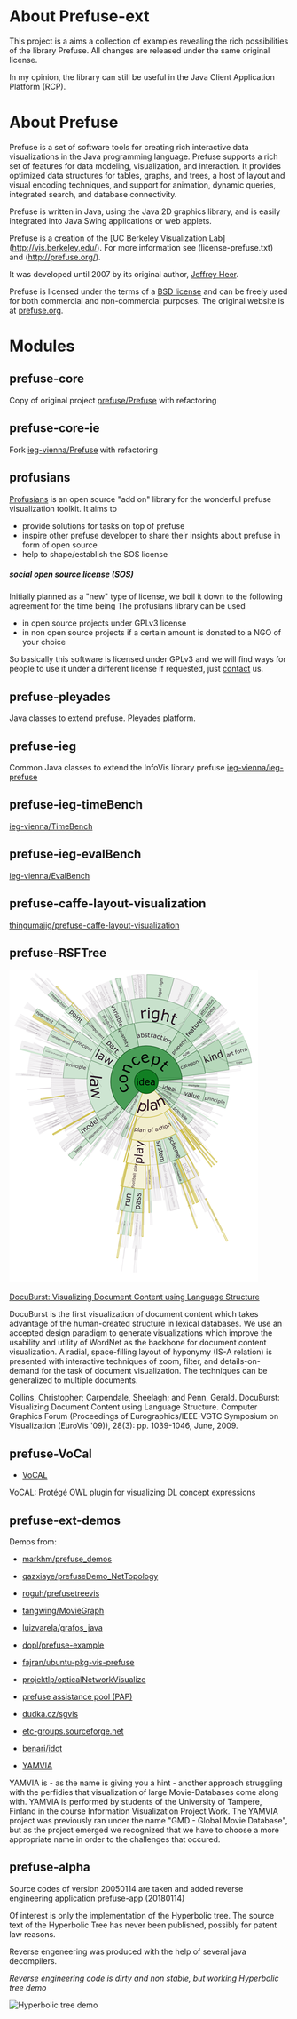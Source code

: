 # About Prefuse-ext

This project is a aims a collection of examples revealing the rich possibilities of the library Prefuse.
All changes are released under the same original license.

In my opinion, the library can still be useful in the Java Client Application Platform (RCP).

# About Prefuse

Prefuse is a set of software tools for creating rich interactive data 
visualizations in the Java programming language. 
Prefuse supports a rich set of features for data modeling, visualization, 
and interaction. It provides optimized data structures for tables, graphs, 
and trees, a host of layout and visual encoding techniques, and support 
for animation, dynamic queries, integrated search, and database connectivity. 

Prefuse is written in Java, using the Java 2D graphics library, and is 
easily integrated into Java Swing applications or web applets.

Prefuse is a creation of the [UC Berkeley Visualization Lab] (http://vis.berkeley.edu/). 
For more information see (license-prefuse.txt) and (http://prefuse.org/). 

It was developed until 2007 by its original author, [Jeffrey Heer](http://homes.cs.washington.edu/~jheer/). 

Prefuse is licensed under the terms of a [BSD license](prefuse-core/license-prefuse.txt) and can be freely used for 
both commercial and non-commercial purposes. The original website is at [prefuse.org](http://prefuse.org/).

# Modules

## prefuse-core

Copy of original project [prefuse/Prefuse](https://github.com/prefuse/Prefuse) with refactoring

## prefuse-core-ie

Fork [ieg-vienna/Prefuse](https://github.com/ieg-vienna/Prefuse) with refactoring

## profusians

[Profusians](http://goosebumps4all.net/profusians) is an open source "add on" library for the wonderful prefuse 
visualization toolkit. It aims to

- provide solutions for tasks on top of prefuse
- inspire other prefuse developer to share their insights about prefuse in form of open source
- help to shape/establish the SOS license 

##### social open source license (SOS)

Initially planned as a "new" type of license, we boil it down to the following agreement for the time being 
The profusians library can be used

- in open source projects under GPLv3 license
- in non open source projects if a certain amount is donated to a NGO of your choice 

So basically this software is licensed under GPLv3 and we will find ways for people to use it under a different license 
if requested, just [contact](http://goosebumps4all.net/profusians/wiki/Contact) us.

## prefuse-pleyades

Java classes to extend prefuse. Pleyades platform.

## prefuse-ieg

Common Java classes to extend the InfoVis library prefuse [ieg-vienna/ieg-prefuse](http://github.com/ieg-vienna/ieg-prefuse)

## prefuse-ieg-timeBench

[ieg-vienna/TimeBench](http://github.com/ieg-vienna/TimeBench)

## prefuse-ieg-evalBench

[ieg-vienna/EvalBench](http://github.com/ieg-vienna/EvalBench)

## prefuse-caffe-layout-visualization

[thingumajig/prefuse-caffe-layout-visualization](https://github.com/thingumajig/prefuse-caffe-layout-visualization)

## prefuse-RSFTree

![docuburst](data/docuburst.png)

[DocuBurst: Visualizing Document Content using Language Structure](http://faculty.uoit.ca/collins/research/docuburst/index.html)

DocuBurst is the first visualization of document content which takes advantage of the human-created structure in lexical databases. We use an accepted design paradigm to generate visualizations which improve the usability and utility of WordNet as the backbone for document content visualization. A radial, space-filling layout of hyponymy (IS-A relation) is presented with interactive techniques of zoom, filter, and details-on-demand for the task of document visualization. The techniques can be generalized to multiple documents.

Collins, Christopher; Carpendale, Sheelagh; and Penn, Gerald. DocuBurst: Visualizing Document Content using Language Structure. Computer Graphics Forum (Proceedings of Eurographics/IEEE-VGTC Symposium on Visualization (EuroVis '09)), 28(3): pp. 1039-1046, June, 2009.


## prefuse-VoCal

- [VoCAL](http://code.google.com/p/vocal/)

VoCAL: Protégé OWL plugin for visualizing DL concept expressions

## prefuse-ext-demos

Demos from:

- [markhm/prefuse_demos](https://github.com/markhm/prefuse_demos)

- [qazxiaye/prefuseDemo_NetTopology](https://github.com/qazxiaye/prefuseDemo_NetTopology)

- [roguh/prefusetreevis](https://github.com/roguh/prefusetreevis)

- [tangwing/MovieGraph](https://github.com/tangwing/MovieGraph)

- [luizvarela/grafos_java](https://github.com/luizvarela/grafos_java)

- [dopl/prefuse-example](https://github.com/dopl/prefuse-example)

- [fajran/ubuntu-pkg-vis-prefuse](https://github.com/fajran/ubuntu-pkg-vis-prefuse)

- [projektlp/opticalNetworkVisualize](https://github.com/projektlp/opticalNetworkVisualize)

- [prefuse assistance pool (PAP)](http://goosebumps4all.net/34all/bb/forumdisplay.php?fid=18)

- [dudka.cz/sgvis](http://dudka.cz/sgvis)

- [etc-groups.sourceforge.net](http://etc-groups.sourceforge.net)

- [benari/idot](http://stwww.weizmann.ac.il/g-cs/benari/idot/index.html)

- [YAMVIA](http://code.google.com/p/ivipi/)

YAMVIA is - as the name is giving you a hint - another approach struggling with the perfidies that visualization of large Movie-Databases come along with. YAMVIA is performed by students of the University of Tampere, Finland in the course Information Visualization Project Work. The YAMVIA project was previously ran under the name "GMD - Global Movie Database", but as the project emerged we recognized that we have to choose a more appropriate name in order to the challenges that occured. 


## prefuse-alpha

Source codes of version 20050114 are taken and added reverse engineering application prefuse-app (20180114)

Of interest is only the implementation of the Hyperbolic tree. The source text of the Hyperbolic Tree has never 
been published, possibly for patent law reasons.

Reverse engeneering was produced with the help of several java decompilers.
 
*Reverse engineering code is dirty and non stable, but working Hyperbolic tree demo*

![Hyperbolic tree demo](data/hyperbolic-tree.png)